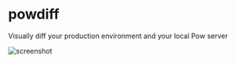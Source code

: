powdiff
=======

Visually diff your production environment and your local Pow server

![screenshot](https://raw.github.com/jelder/powdiff/master/diff_thumbnail.png)
